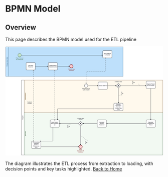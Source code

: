 # BPMN Model

## Overview
This page describes the BPMN model used for the ETL pipeline

![bpmn](../diagrams/bpmn.png)

The diagram illustrates the ETL process from extraction to loading, with decision points and key tasks highlighted.
[Back to Home](index.md)
